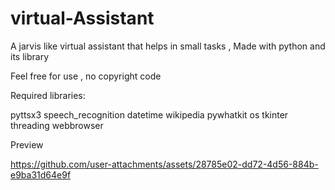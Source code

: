 # virtual-Assistant
A jarvis like virtual assistant that helps in small tasks , Made with python and its library

Feel free for use , no copyright code


Required libraries: 

pyttsx3
speech_recognition
datetime
wikipedia
pywhatkit
os
tkinter
threading webbrowser

Preview

https://github.com/user-attachments/assets/28785e02-dd72-4d56-884b-e9ba31d64e9f
